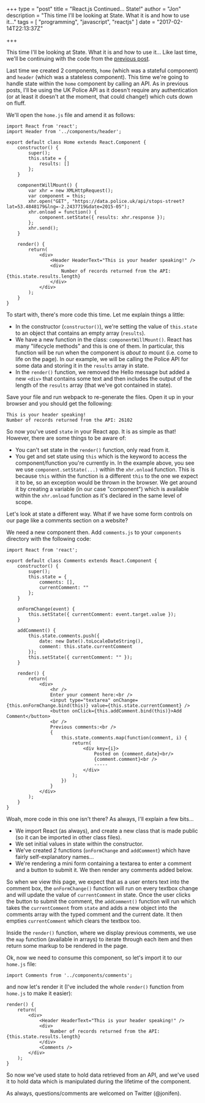 +++
type = "post"
title = "React.js Continued... State!"
author = "Jon"
description = "This time I'll be looking at State. What it is and how to use it..."
tags = [
  "programming",
  "javascript",
	"reactjs"
]
date = "2017-02-14T22:13:37Z"

+++

This time I'll be looking at State. What it is and how to use it... Like last time, we'll be continuing with the code from the [previous post](/blog/post/2017/reactjscontinued/).

Last time we created 2 components, `home` (which was a stateful component) and `header` (which was a stateless component). This time we're going to handle state within the `home` component by calling an API. As in previous posts, I'll be using the UK Police API as it doesn't require any authentication (or at least it doesn't at the moment, that could change!) which cuts down on fluff.

We'll open the `home.js` file and amend it as follows:

	import React from 'react';
	import Header from '../components/header';

	export default class Home extends React.Component {
		constructor() {
			super();
			this.state = {
				results: []
			};
		}

		componentWillMount() {
			var xhr = new XMLHttpRequest();
			var component = this;
			xhr.open("GET", "https://data.police.uk/api/stops-street?lat=53.4848179&lng=-2.2437719&date=2015-05");
			xhr.onload = function() {
				component.setState({ results: xhr.response });
			};
			xhr.send();
		}

		render() {
			return(
				<div>
					<Header HeaderText="This is your header speaking!" />
					<div>
						Number of records returned from the API: {this.state.results.length}
					</div>
				</div>
			);
		}
	}

To start with, there's more code this time. Let me explain things a little:

 * In the constructor (`constructor()`), we're setting the value of `this.state` to an object that contains an empty array (`results`).
 * We have a new function in the class: `componentWillMount()`. React has many "lifecycle methods" and this is one of them. In particular, this function will be run when the component is _about to_ mount (i.e. come to life on the page). In our example, we will be calling the Police API for some data and storing it in the `results` array in state.
 * In the `render()` function, we removed the Hello message but added a new `<div>` that contains some text and then includes the output of the length of the `results` array (that we've got contained in state).

Save your file and run webpack to re-generate the files. Open it up in your browser and you should get the following:

	This is your header speaking!
	Number of records returned from the API: 26102

So now you've used `state` in your React app. It is as simple as that! However, there are some things to be aware of:

 * You can't set state in the `render()` function, only read from it.
 * You get and set state using `this` which is the keyword to access the component/function you're currently in. In the example above, you see we use `component.setState(...)` within the `xhr.onload` function. This is because `this` within the function is a different `this` to the one we expect it to be, so an exception would be thrown in the browser. We get around it by creating a variable (in our case "component") which is available within the `xhr.onload` function as it's declared in the same level of scope.

Let's look at state a different way. What if we have some form controls on our page like a comments section on a website?

We need a new component then. Add `comments.js` to your `components` directory with the following code:

	import React from 'react';

	export default class Comments extends React.Component {
		constructor() {
			super();
			this.state = {
				comments: [],
				currentComment: ""
			};
		}

		onFormChange(event) {
			this.setState({ currentComment: event.target.value });
		}

		addComment() {
			this.state.comments.push({
				date: new Date().toLocaleDateString(),
				comment: this.state.currentComment
			});
			this.setState({ currentComment: "" });
		}

		render() {
			return(
				<div>
					<hr />
					Enter your comment here:<br />
					<input type="textarea" onChange={this.onFormChange.bind(this)} value={this.state.currentComment} />
					<button onClick={this.addComment.bind(this)}>Add Comment</button>
					<br />
					Previous comments:<br />
					{
						this.state.comments.map(function(comment, i) {
							return(
								<div key={i}>
									Posted on {comment.date}<br/>
									{comment.comment}<br />
									-----
								</div>
							);
						})
					}
				</div>
			);
		}
	}

Woah, more code in this one isn't there? As always, I'll explain a few bits...

 * We import React (as always), and create a new class that is made public (so it can be imported in other class files).
 * We set initial values in state within the constructor.
 * We've created 2 functions (`onFormChange` and `addComment`) which have fairly self-explanatory names...
 * We're rendering a mini form containing a textarea to enter a comment and a button to submit it. We then render any comments added below.

So when we view this page, we expect that as a user enters text into the comment box, the `onFormChange()` function will run on every textbox change and will update the value of `currentComment` in state. Once the user clicks the button to submit the comment, the `addComment()` function will run which takes the `currentComment` from `state` and adds a new object into the comments array with the typed comment and the current date. It then empties `currentComment` which clears the textbox too.

Inside the `render()` function, where we display previous comments, we use the `map` function (available in arrays) to iterate through each item and then return some markup to be rendered in the page.

Ok, now we need to consume this component, so let's import it to our `home.js` file:

	import Comments from '../components/comments';

and now let's render it (I've included the whole `render()` function from `home.js` to make it easier):

	render() {
		return(
			<div>
				<Header HeaderText="This is your header speaking!" />
				<div>
					Number of records returned from the API: {this.state.results.length}
				</div>
				<Comments />
			</div>
		);
	}

So now we've used state to hold data retrieved from an API, and we've used it to hold data which is manipulated during the lifetime of the component.

As always, questions/comments are welcomed on Twitter (@jonifen).
